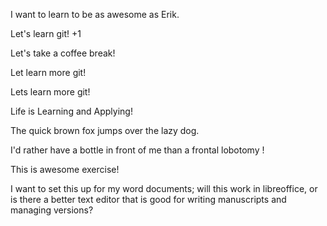 I want to learn to be as awesome as Erik.

Let's learn git! +1

Let's take a coffee break!

Let learn more git!

Lets learn more git!

Life is Learning and Applying!

The quick brown fox jumps over the lazy dog.

I'd rather have a bottle in front of me than a frontal lobotomy !

This is awesome exercise!

I want to set this up for my word documents; will this work in libreoffice, or is there a 
better text editor that is good for writing manuscripts and managing versions?
